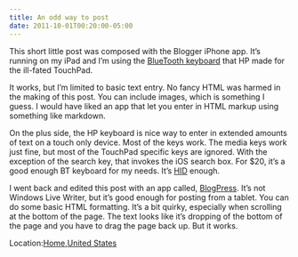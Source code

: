 ```yaml
---
title: An odd way to post
date: 2011-10-01T00:20:00-05:00
---
```

This short little post was composed with the Blogger iPhone app. It&#8217;s running on my iPad and I&#8217;m using the <a target="_blank" href="http://www.shopping.hp.com/webapp/shopping/product_detail.do?product_code=FB344AA%23AC3&#038;aoid=44661&#038;ci_sku=FB344AA#AC3&#038;ci_gpa=pla&#038;ci_kw=%7Bkeyword%7D">BlueTooth keyboard</a> that HP made for the ill-fated TouchPad.

It works, but I&#8217;m limited to basic text entry. No fancy HTML was harmed in the making of this post. You can include images, which is something I guess. I would have liked an app that let you enter in HTML markup using something like markdown.

On the plus side, the HP keyboard is nice way to enter in extended amounts of text on a touch only device. Most of the keys work. The media keys work just fine, but most of the TouchPad specific keys are ignored. With the exception of the search key, that invokes the iOS search box. For $20, it&#8217;s a good enough BT keyboard for my needs. It&#8217;s <a target="_blank" href="http://en.wikipedia.org/wiki/USB_human_interface_device_class">HID</a> enough.

I went back and edited this post with an app called, <a target="_blank" href="http://blogpressapp.com/index.php">BlogPress</a>. It&#8217;s not Windows Live Writer, but it&#8217;s good enough for posting from a tablet. You can do some basic HTML formatting. It&#8217;s a bit quirky, especially when scrolling at the bottom of the page. The text looks like it&#8217;s dropping of the bottom of the page and you have to drag the page back up. But it works.

Location:[Home,United States](http://maps.google.com/maps?q=Home,United%20States%4042.622956%2C-73.878108&z=10)

